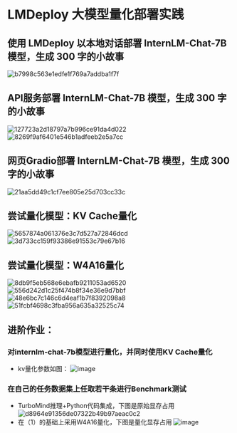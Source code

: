# LMDeploy 大模型量化部署实践
## 使用 LMDeploy 以本地对话部署 InternLM-Chat-7B 模型，生成 300 字的小故事
![b7998c563e1edfe1f769a7addba1f7f](https://github.com/baijiesong/InternLM_Learning/assets/105435837/4bce716c-a212-441d-a4be-6245db828c63)
## API服务部署 InternLM-Chat-7B 模型，生成 300 字的小故事
![127723a2d18797a7b996ce91da4d022](https://github.com/baijiesong/InternLM_Learning/assets/105435837/c27108b0-da84-4c95-abd8-03e9feff2f0c)
![8269f9af6401e546b1adfeeb2e5a7cc](https://github.com/baijiesong/InternLM_Learning/assets/105435837/fb38d438-0a71-4ab0-9d06-44e9e28292a6)
## 网页Gradio部署 InternLM-Chat-7B 模型，生成 300 字的小故事
![21aa5dd49c1cf7ee805e25d703cc33c](https://github.com/baijiesong/InternLM_Learning/assets/105435837/6074ef06-8f30-484b-98cc-e994b2fb27c8)
## 尝试量化模型：KV Cache量化
![5657874a061376e3c7d527a72846dcd](https://github.com/baijiesong/InternLM_Learning/assets/105435837/006481d8-f722-4e1a-8b5e-be1919703500)
![3d733cc159f93386e91553c79e67b16](https://github.com/baijiesong/InternLM_Learning/assets/105435837/db6fe733-85c8-4f64-aba8-20d63c02887e)
## 尝试量化模型：W4A16量化
![8db9f5eb568e6ebafb9211053ad6520](https://github.com/baijiesong/InternLM_Learning/assets/105435837/72a63c0e-524f-4fc6-977b-f642633f7b00)
![556d242d1c25f474b8f34e36e9d7bbf](https://github.com/baijiesong/InternLM_Learning/assets/105435837/b04c4bc9-abc3-4989-a725-66ebd11ce876)
![48e6bc7c146c6d4eaf1b7f8392098a8](https://github.com/baijiesong/InternLM_Learning/assets/105435837/3247d044-5575-4554-b141-61d941242161)
![51fcbf4698c3fba956a635a32525c74](https://github.com/baijiesong/InternLM_Learning/assets/105435837/c38c50e8-8641-4658-929b-debe0306e9ba)
## 进阶作业：
### 对internlm-chat-7b模型进行量化，并同时使用KV Cache量化
* kv量化参数如图：
![image](https://github.com/baijiesong/InternLM_Learning/assets/105435837/d874db06-cb6b-47f8-a0e3-90a31f49463c)
### 在自己的任务数据集上任取若干条进行Benchmark测试
* TurboMind推理+Python代码集成，下图是原始显存占用
![d8964e91356de07322b49b97aeac0c2](https://github.com/baijiesong/InternLM_Learning/assets/105435837/29e4d367-695f-4a5a-88f5-119cb882048a)
* 在（1）的基础上采用W4A16量化，下图是量化显存占用
![image](https://github.com/baijiesong/InternLM_Learning/assets/105435837/51cde20c-9c2d-4df7-8593-227a587935b1)

